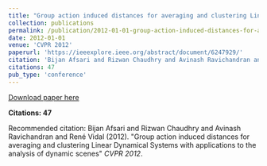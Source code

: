 ```yaml
---
title: "Group action induced distances for averaging and clustering Linear Dynamical Systems with applications to the analysis of dynamic scenes"
collection: publications
permalink: /publication/2012-01-01-group-action-induced-distances-for-averaging-and-c
date: 2012-01-01
venue: 'CVPR 2012'
paperurl: 'https://ieeexplore.ieee.org/abstract/document/6247929/'
citation: 'Bijan Afsari and Rizwan Chaudhry and Avinash Ravichandran and René Vidal (2012). &quot;Group action induced distances for averaging and clustering Linear Dynamical Systems with applications to the analysis of dynamic scenes&quot; <i>CVPR 2012</i>.'
citations: 47
pub_type: 'conference'
---
```


<a href='https://ieeexplore.ieee.org/abstract/document/6247929/'>Download paper here</a>

**Citations: 47**

Recommended citation: Bijan Afsari and Rizwan Chaudhry and Avinash Ravichandran and René Vidal (2012). "Group action induced distances for averaging and clustering Linear Dynamical Systems with applications to the analysis of dynamic scenes" <i>CVPR 2012</i>.